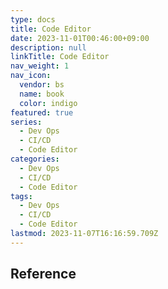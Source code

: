 ```yaml
---
type: docs
title: Code Editor
date: 2023-11-01T00:46:00+09:00
description: null
linkTitle: Code Editor
nav_weight: 1
nav_icon:
  vendor: bs
  name: book
  color: indigo
featured: true
series:
  - Dev Ops
  - CI/CD
  - Code Editor
categories:
  - Dev Ops
  - CI/CD
  - Code Editor
tags:
  - Dev Ops
  - CI/CD
  - Code Editor
lastmod: 2023-11-07T16:16:59.709Z
---
```


## Reference
